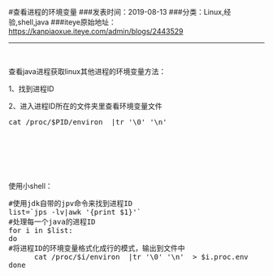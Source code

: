 #查看进程的环境变量
###发表时间：2019-08-13
###分类：Linux,经验,shell,java
###iteye原始地址：<a href="https://kanpiaoxue.iteye.com/admin/blogs/2443529" target="_blank">https://kanpiaoxue.iteye.com/admin/blogs/2443529</a>

---

<div class="iteye-blog-content-contain" style="font-size: 14px;"> 
 <p>&nbsp;</p> 
 <p>查看java进程获取linux其他进程的环境变量方法：</p> 
 <p>1、找到进程ID</p> 
 <p>2、进入进程ID所在的文件夹里查看环境变量文件</p> 
 <pre name="code" class="java">cat /proc/$PID/environ  |tr '\0' '\n'</pre> 
 <p>&nbsp;</p> 
 <p>&nbsp;</p> 
 <p>&nbsp;</p> 
 <p>使用小shell：</p> 
 <pre name="code" class="java">#使用jdk自带的jpv命令来找到进程ID
list=`jps -lv|awk '{print $1}'`
#处理每一个java的进程ID
for i in $list:
do
#将进程ID的环境变量格式化成行的模式，输出到文件中
      cat /proc/$i/environ  |tr '\0' '\n'  &gt; $i.proc.env
done</pre> 
 <p>&nbsp;</p> 
</div>